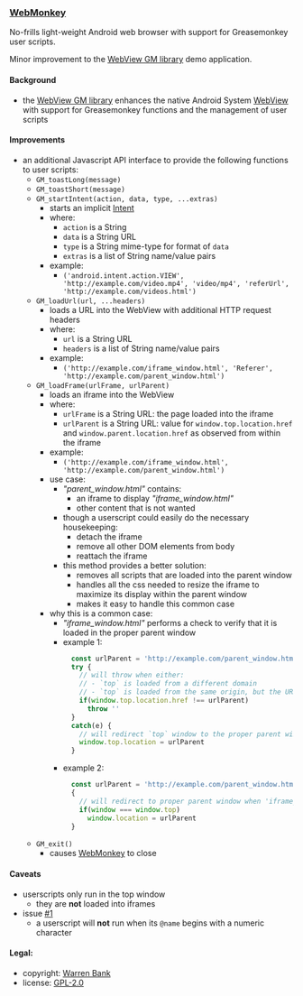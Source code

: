 ### [WebMonkey](https://github.com/warren-bank/Android-WebMonkey)

No-frills light-weight Android web browser with support for Greasemonkey user scripts.

Minor improvement to the [WebView GM library](https://github.com/wbayer/webview-gm) demo application.

#### Background

* the [WebView GM library](https://github.com/wbayer/webview-gm) enhances the native Android System [WebView](https://developer.chrome.com/multidevice/webview/overview) with support for Greasemonkey functions and the management of user scripts

#### Improvements

* an additional Javascript API interface to provide the following functions to user scripts:
  - `GM_toastLong(message)`
  - `GM_toastShort(message)`
  - `GM_startIntent(action, data, type, ...extras)`
    * starts an implicit [Intent](https://developer.android.com/training/basics/intents/sending)
    * where:
      - `action` is a String
      - `data`   is a String URL
      - `type`   is a String mime-type for format of `data`
      - `extras` is a list of String name/value pairs
    * example:
      - `('android.intent.action.VIEW', 'http://example.com/video.mp4', 'video/mp4', 'referUrl', 'http://example.com/videos.html')`
  - `GM_loadUrl(url, ...headers)`
    * loads a URL into the WebView with additional HTTP request headers
    * where:
      - `url`     is a String URL
      - `headers` is a list of String name/value pairs
    * example:
      - `('http://example.com/iframe_window.html', 'Referer', 'http://example.com/parent_window.html')`
  - `GM_loadFrame(urlFrame, urlParent)`
    * loads an iframe into the WebView
    * where:
      - `urlFrame`  is a String URL: the page loaded into the iframe
      - `urlParent` is a String URL: value for `window.top.location.href` and `window.parent.location.href` as observed from within the iframe
    * example:
      - `('http://example.com/iframe_window.html', 'http://example.com/parent_window.html')`
    * use case:
      - _"parent_window.html"_ contains:
        * an iframe to display _"iframe_window.html"_
        * other content that is not wanted
      - though a userscript could easily do the necessary housekeeping:
        * detach the iframe
        * remove all other DOM elements from body
        * reattach the iframe
      - this method provides a better solution:
        * removes all scripts that are loaded into the parent window
        * handles all the css needed to resize the iframe to maximize its display within the parent window
        * makes it easy to handle this common case
    * why this is a common case:
      - _"iframe_window.html"_ performs a check to verify that it is loaded in the proper parent window
      - example 1:
        ```javascript
          const urlParent = 'http://example.com/parent_window.html'
          try {
            // will throw when either:
            // - `top` is loaded from a different domain
            // - `top` is loaded from the same origin, but the URL path does not match 'parent_window.html'
            if(window.top.location.href !== urlParent)
              throw ''
          }
          catch(e) {
            // will redirect `top` window to the proper parent window
            window.top.location = urlParent
          }
        ```
      - example 2:
        ```javascript
          const urlParent = 'http://example.com/parent_window.html'
          {
            // will redirect to proper parent window when 'iframe_window.html' is loaded without a `top` window
            if(window === window.top)
              window.location = urlParent
          }
        ```
  - `GM_exit()`
    * causes [WebMonkey](https://github.com/warren-bank/Android-WebMonkey) to close

#### Caveats

* userscripts only run in the top window
  - they are __not__ loaded into iframes
* issue [#1](https://github.com/warren-bank/Android-WebMonkey/issues/1)
  - a userscript will __not__ run when its `@name` begins with a numeric character

#### Legal:

* copyright: [Warren Bank](https://github.com/warren-bank)
* license: [GPL-2.0](https://www.gnu.org/licenses/old-licenses/gpl-2.0.txt)
